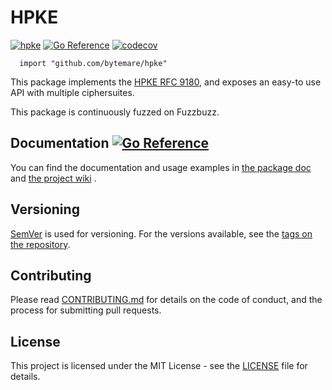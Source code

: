 # HPKE
[![hpke](https://github.com/bytemare/hpke/actions/workflows/ci.yml/badge.svg)](https://github.com/bytemare/hpke/actions/workflows/ci.yml)
[![Go Reference](https://pkg.go.dev/badge/github.com/bytemare/hpke.svg)](https://pkg.go.dev/github.com/bytemare/hpke)
[![codecov](https://codecov.io/gh/bytemare/hpke/branch/main/graph/badge.svg?token=5bQfB0OctA)](https://codecov.io/gh/bytemare/hpke)

```
  import "github.com/bytemare/hpke"
```

This package implements the [HPKE RFC 9180](https://datatracker.ietf.org/doc/rfc9180/), and exposes an easy-to use API with multiple ciphersuites.

This package is continuously fuzzed on Fuzzbuzz.

## Documentation [![Go Reference](https://pkg.go.dev/badge/github.com/bytemare/hpke.svg)](https://pkg.go.dev/github.com/bytemare/hpke)

You can find the documentation and usage examples in [the package doc](https://pkg.go.dev/github.com/bytemare/hpke) and [the project wiki](https://github.com/bytemare/hpke/wiki) .

## Versioning

[SemVer](http://semver.org) is used for versioning. For the versions available, see the [tags on the repository](https://github.com/bytemare/hpke/tags).

## Contributing

Please read [CONTRIBUTING.md](.github/CONTRIBUTING.md) for details on the code of conduct, and the process for submitting pull requests.

## License

This project is licensed under the MIT License - see the [LICENSE](LICENSE) file for details.
